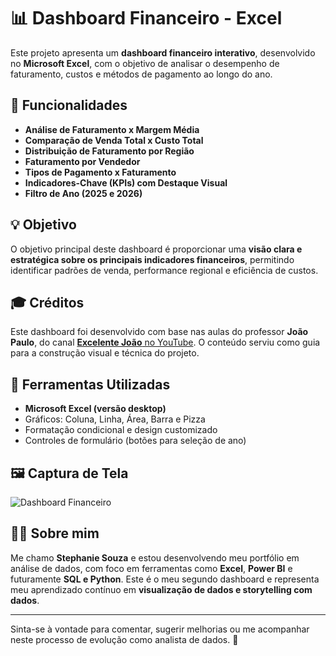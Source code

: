 # 📊 Dashboard Financeiro - Excel

Este projeto apresenta um **dashboard financeiro interativo**, desenvolvido no **Microsoft Excel**, com o objetivo de analisar o desempenho de faturamento, custos e métodos de pagamento ao longo do ano.

## 🧩 Funcionalidades

- **Análise de Faturamento x Margem Média**
- **Comparação de Venda Total x Custo Total**
- **Distribuição de Faturamento por Região**
- **Faturamento por Vendedor**
- **Tipos de Pagamento x Faturamento**
- **Indicadores-Chave (KPIs) com Destaque Visual**
- **Filtro de Ano (2025 e 2026)**

## 💡 Objetivo

O objetivo principal deste dashboard é proporcionar uma **visão clara e estratégica sobre os principais indicadores financeiros**, permitindo identificar padrões de venda, performance regional e eficiência de custos.

## 🎓 Créditos

Este dashboard foi desenvolvido com base nas aulas do professor **João Paulo**, do canal [**Excelente João** no YouTube](https://www.youtube.com/@ExcelenteJoao). O conteúdo serviu como guia para a construção visual e técnica do projeto.

## 📎 Ferramentas Utilizadas

- **Microsoft Excel (versão desktop)**
- Gráficos: Coluna, Linha, Área, Barra e Pizza
- Formatação condicional e design customizado
- Controles de formulário (botões para seleção de ano)

## 🖼️ Captura de Tela

![Dashboard Financeiro](./Captura%20de%20Tela%20(44).png)

## 👩‍💻 Sobre mim

Me chamo **Stephanie Souza** e estou desenvolvendo meu portfólio em análise de dados, com foco em ferramentas como **Excel**, **Power BI** e futuramente **SQL e Python**. Este é o meu segundo dashboard e representa meu aprendizado contínuo em **visualização de dados e storytelling com dados**.

---

Sinta-se à vontade para comentar, sugerir melhorias ou me acompanhar neste processo de evolução como analista de dados. 🚀
